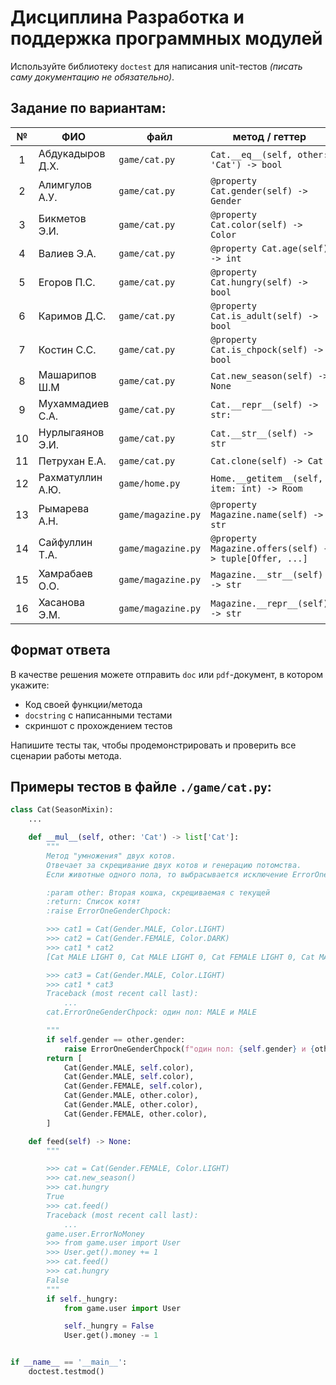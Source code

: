 # Дисциплина **Разработка и поддержка программных модулей**

Используйте библиотеку `doctest` для написания unit-тестов
*(писать саму документацию не обязательно)*.

## Задание по вариантам:

| №  | ФИО              | файл               | метод / геттер                               |
|:--:|------------------|--------------------|--------------------------------------------------------|
| 1  | Абдукадыров Д.Х. | `game/cat.py`      | `Cat.__eq__(self, other: 'Cat') -> bool`               |
| 2  | Алимгулов А.У.   | `game/cat.py`      | `@property Cat.gender(self) -> Gender`                 |
| 3  | Бикметов Э.И.    | `game/cat.py`      | `@property Cat.color(self) -> Color`                   |
| 4  | Валиев Э.А.      | `game/cat.py`      | `@property Cat.age(self) -> int`                       |
| 5  | Егоров П.С.      | `game/cat.py`      | `@property Cat.hungry(self) -> bool`                   |
| 6  | Каримов Д.С.     | `game/cat.py`      | `@property Cat.is_adult(self) -> bool`                 |
| 7  | Костин С.С.      | `game/cat.py`      | `@property Cat.is_chpock(self) -> bool`                |
| 8  | Машарипов Ш.М    | `game/cat.py`      | `Cat.new_season(self) -> None`                         |
| 9  | Мухаммадиев С.А. | `game/cat.py`      | `Cat.__repr__(self) -> str:`                           |
| 10 | Нурлыгаянов Э.И. | `game/cat.py`      | `Cat.__str__(self) -> str`                             |
| 11 | Петрухан Е.А.    | `game/cat.py`      | `Cat.clone(self) -> Cat`                               |
| 12 | Рахматуллин А.Ю. | `game/home.py`     | `Home.__getitem__(self, item: int) -> Room`            |
| 13 | Рымарева А.Н.    | `game/magazine.py` | `@property Magazine.name(self) -> str`                 |
| 14 | Сайфуллин Т.А.   | `game/magazine.py` | `@property Magazine.offers(self) -> tuple[Offer, ...]` |
| 15 | Хамрабаев О.О.   | `game/magazine.py` | `Magazine.__str__(self) -> str`                        |
| 16 | Хасанова Э.М.    | `game/magazine.py` | `Magazine.__repr__(self) -> str`                       |

## Формат ответа

В качестве решения можете отправить `doc` или `pdf`-документ, в котором укажите:
- Код своей функции/метода
- `docstring` с написанными тестами
- скриншот с прохождением тестов

Напишите тесты так, чтобы продемонстрировать и проверить все сценарии работы метода.

## Примеры тестов в файле `./game/cat.py`:

```python
class Cat(SeasonMixin):
    ...

    def __mul__(self, other: 'Cat') -> list['Cat']:
        """
        Метод "умножения" двух котов.
        Отвечает за скрещивание двух котов и генерацию потомства.
        Если животные одного пола, то выбрасывается исключение ErrorOneGenderChpock

        :param other: Вторая кошка, скрещиваемая с текущей
        :return: Список котят
        :raise ErrorOneGenderChpock:

        >>> cat1 = Cat(Gender.MALE, Color.LIGHT)
        >>> cat2 = Cat(Gender.FEMALE, Color.DARK)
        >>> cat1 * cat2
        [Cat MALE LIGHT 0, Cat MALE LIGHT 0, Cat FEMALE LIGHT 0, Cat MALE DARK 0, Cat MALE DARK 0, Cat FEMALE DARK 0]

        >>> cat3 = Cat(Gender.MALE, Color.LIGHT)
        >>> cat1 * cat3
        Traceback (most recent call last):
            ...
        cat.ErrorOneGenderChpock: один пол: MALE и MALE

        """
        if self.gender == other.gender:
            raise ErrorOneGenderChpock(f"один пол: {self.gender} и {other.gender}")
        return [
            Cat(Gender.MALE, self.color),
            Cat(Gender.MALE, self.color),
            Cat(Gender.FEMALE, self.color),
            Cat(Gender.MALE, other.color),
            Cat(Gender.MALE, other.color),
            Cat(Gender.FEMALE, other.color),
        ]

    def feed(self) -> None:
        """

        >>> cat = Cat(Gender.FEMALE, Color.LIGHT)
        >>> cat.new_season()
        >>> cat.hungry
        True
        >>> cat.feed()
        Traceback (most recent call last):
            ...
        game.user.ErrorNoMoney
        >>> from game.user import User
        >>> User.get().money += 1
        >>> cat.feed()
        >>> cat.hungry
        False
        """
        if self._hungry:
            from game.user import User

            self._hungry = False
            User.get().money -= 1


if __name__ == '__main__':
    doctest.testmod()

```
